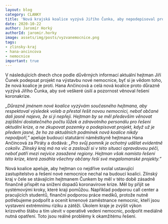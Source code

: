 ```yaml
---
layout: blog
category: CLANKY
title: 'Nová krajská koalice vyzývá Jiřího Čunka, aby nepodepisoval projekt nové nemocnice'
date: 2020-10-22
author: Jaromír Horký
authorId: jaromir.horky
image: assets/img/posts/vyzvanemocnice.png
tags: 
- zlinsky-kraj
- hana-ancincova
- nemocnice
important: true
---
```

V následujících dnech chce podle důvěrných informací aktuální hejtman Jiří Čunek podepsat projekt na výstavbu nové nemocnice, byť si je vědom toho, že nová koalice je proti. Hana Ančincová a celá nová koalice proto důrazně vyzývá Jiřího Čunka, aby své veškeré úsilí a pozornost věnoval řešení koronakrize.

*„Důrazně jménem nové koalice vyzývám současného hejtmana, aby respektoval výsledek voleb a přestal řešit novou nemocnici, neboť občané dali jasně najevo, že si ji nepřejí. Hejtman by se měl především věnovat zajištění dostatečného počtu lůžek a zdravotního personálu pro řešení aktuální krize, a ne zkupovat pozemky a podepisovat projekt, když už je předem jasné, že ho za aktuálních podmínek nová koalice nikdy nepodpoří,”* apeluje budoucí statutární náměstkyně hejtmana Hana Ančincová za Piráty a dodává: *„Pro svůj pomník je ochotný udělat evidentně cokoliv. Zlínský kraj má na víc a zaslouží si v této situaci opravdovou péči, neboť patří mezi nejvíce zasažené regiony. Hejtman však namísto řešení této krize, která zasáhla všechny občany řeší své megalomanské projekty.”*

Nová koalice apeluje, aby hejtman co nejdříve svolal ustavující zastupitelstvo a řešení nové nemocnice nechal na budoucí koalici. Zlínský kraj v čele se stávajícím hejtmanem Čunkem by měl v této době zásadně finančně přispět na snížení dopadů koronavirove krize. Měl by přijít se systémovými kroky, které kraji pomůžou. Například podporou call center a pracujících studentů, finanční podporou práce mediků, protože nutně potřebujeme podpořit a ocenit kmenové zaměstnance nemocnic, kteří jsou vystaveni extrémnímu riziku a zátěži. Úkolem kraje je zvýšit výkon krizového štábu a tím ulevit v operativě vedeni nemocnic, podpořit mediálně nutná opatření. Toto jsou reálné problémy k okamžitému řešení.
